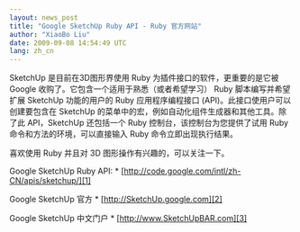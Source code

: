 ```yaml
---
layout: news_post
title: "Google SketchUp Ruby API - Ruby 官方网站"
author: "XiaoBo Liu"
date: 2009-09-08 14:54:49 UTC
lang: zh_cn
---
```


SketchUp 是目前在3D图形界使用 Ruby 为插件接口的软件，更重要的是它被 Google 收购了。它包含一个适用于熟悉（或者希望学习）
Ruby 脚本编写并希望扩展 SketchUp 功能的用户的 Ruby 应用程序编程接口 (API)。此接口使用户可以创建要包含在
SketchUp 的菜单中的宏，例如自动化组件生成器和其他工具。除了此 API，SketchUp 还包括一个 Ruby
控制台，该控制台为您提供了试用 Ruby 命令和方法的环境，可以直接输入 Ruby 命令立即出现执行结果。

喜欢使用 Ruby 并且对 3D 图形操作有兴趣的，可以关注一下。

 Google SketchUp Ruby API: * [http://code.google.com/intl/zh-CN/apis/sketchup/][1]

 Google SketchUp 官方 * [http://SketchUp.google.com][2]

 Google SketchUp 中文门户 * [http://www.SketchUpBAR.com][3]



[1]: http://code.google.com/intl/zh-CN/apis/sketchup/docs/gsrubyapi_examples.html 
[2]: http://sketchup.google.com 
[3]: http://www.sketchupbar.com 
